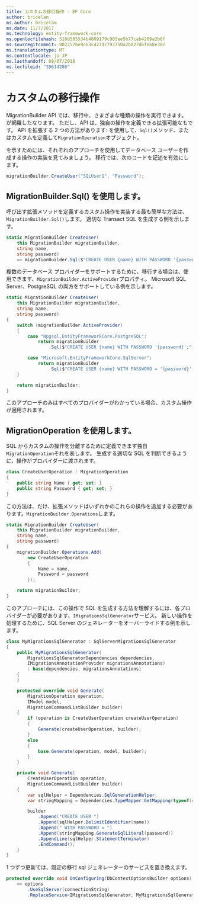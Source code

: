 ```yaml
---
title: カスタムの移行操作 - EF Core
author: bricelam
ms.author: bricelam
ms.date: 11/7/2017
ms.technology: entity-framework-core
ms.openlocfilehash: 510d585534b4809179c905ee5b77cab4209a2b8f
ms.sourcegitcommit: 902257be9c63c427dc793750a2b827d6feb8e38c
ms.translationtype: MT
ms.contentlocale: ja-JP
ms.lasthandoff: 08/07/2018
ms.locfileid: "39614286"
---
```

<a name="custom-migrations-operations"></a>カスタムの移行操作
============================
MigrationBuilder API では、移行中、さまざまな種類の操作を実行できます。 が網羅したなります。 ただし、API は、独自の操作を定義できる拡張可能なもです。 API を拡張する 2 つの方法があります: を使用して、`Sql()`メソッド、またはカスタムを定義して`MigrationOperation`オブジェクト。

を示すためには、それぞれのアプローチを使用してデータベース ユーザーを作成する操作の実装を見てみましょう。 移行では、次のコードを記述を有効にします。

``` csharp
migrationBuilder.CreateUser("SQLUser1", "Password");
```

<a name="using-migrationbuildersql"></a>MigrationBuilder.Sql() を使用します。
----------------------------
呼び出す拡張メソッドを定義するカスタム操作を実装する最も簡単な方法は、`MigrationBuilder.Sql()`します。
適切な Transact SQL を生成する例を示します。

``` csharp
static MigrationBuilder CreateUser(
    this MigrationBuilder migrationBuilder,
    string name,
    string password)
    => migrationBuilder.Sql($"CREATE USER {name} WITH PASSWORD '{password}';");
```

複数のデータベース プロバイダーをサポートするために、移行する場合は、使用できます、`MigrationBuilder.ActiveProvider`プロパティ。 Microsoft SQL Server、PostgreSQL の両方をサポートしている例を示します。

``` csharp
static MigrationBuilder CreateUser(
    this MigrationBuilder migrationBuilder,
    string name,
    string password)
{
    switch (migrationBuilder.ActiveProvider)
    {
        case "Npgsql.EntityFrameworkCore.PostgreSQL":
            return migrationBuilder
                .Sql($"CREATE USER {name} WITH PASSWORD '{password}';");

        case "Microsoft.EntityFrameworkCore.SqlServer":
            return migrationBuilder
                .Sql($"CREATE USER {name} WITH PASSWORD = '{password}';");
    }

    return migrationBuilder;
}
```

このアプローチのみはすべてのプロバイダーがわかっている場合、カスタム操作が適用されます。

<a name="using-a-migrationoperation"></a>MigrationOperation を使用します。
---------------------------
SQL からカスタムの操作を分離するために定義できます独自`MigrationOperation`それを表します。 生成する適切な SQL を判断できるように、操作がプロバイダーに渡されます。

``` csharp
class CreateUserOperation : MigrationOperation
{
    public string Name { get; set; }
    public string Password { get; set; }
}
```

この方法は、だけ、拡張メソッドはいずれかのこれらの操作を追加する必要があります。`MigrationBuilder.Operations`します。

``` csharp
static MigrationBuilder CreateUser(
    this MigrationBuilder migrationBuilder,
    string name,
    string password)
{
    migrationBuilder.Operations.Add(
        new CreateUserOperation
        {
            Name = name,
            Password = password
        });

    return migrationBuilder;
}
```

このアプローチには、この操作で SQL を生成する方法を理解するには、各プロバイダーが必要があります、`IMigrationsSqlGenerator`サービス。 新しい操作を処理するために、SQL Server のジェネレーターをオーバーライドする例を示します。

``` csharp
class MyMigrationsSqlGenerator : SqlServerMigrationsSqlGenerator
{
    public MyMigrationsSqlGenerator(
        MigrationsSqlGeneratorDependencies dependencies,
        IMigrationsAnnotationProvider migrationsAnnotations)
        : base(dependencies, migrationsAnnotations)
    {
    }

    protected override void Generate(
        MigrationOperation operation,
        IModel model,
        MigrationCommandListBuilder builder)
    {
        if (operation is CreateUserOperation createUserOperation)
        {
            Generate(createUserOperation, builder);
        }
        else
        {
            base.Generate(operation, model, builder);
        }
    }

    private void Generate(
        CreateUserOperation operation,
        MigrationCommandListBuilder builder)
    {
        var sqlHelper = Dependencies.SqlGenerationHelper;
        var stringMapping = Dependencies.TypeMapper.GetMapping(typeof(string));

        builder
            .Append("CREATE USER ")
            .Append(sqlHelper.DelimitIdentifier(name))
            .Append(" WITH PASSWORD = ")
            .Append(stringMapping.GenerateSqlLiteral(password))
            .AppendLine(sqlHelper.StatementTerminator)
            .EndCommand();
    }
}
```

1 つずつ更新では、既定の移行 sql ジェネレーターのサービスを置き換えます。

``` csharp
protected override void OnConfiguring(DbContextOptionsBuilder options)
    => options
        .UseSqlServer(connectionString)
        .ReplaceService<IMigrationsSqlGenerator, MyMigrationsSqlGenerator>();
```
